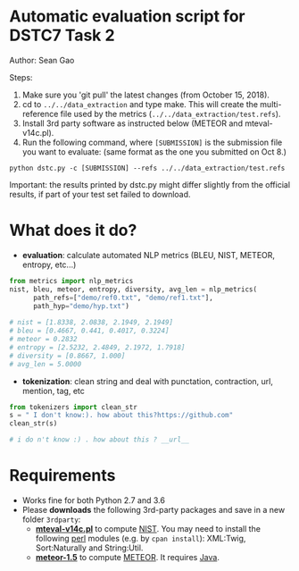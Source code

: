 # Automatic evaluation script for DSTC7 Task 2

Author: Sean Gao

Steps:
1) Make sure you 'git pull' the latest changes (from October 15, 2018).
2) cd to `../../data_extraction` and type make. This will create the multi-reference file used by the metrics (`../../data_extraction/test.refs`).
3) Install 3rd party software as instructed below (METEOR and mteval-v14c.pl).
5) Run the following command, where `[SUBMISSION]` is the submission file you want to evaluate: (same format as the one you submitted on Oct 8.)
```
python dstc.py -c [SUBMISSION] --refs ../../data_extraction/test.refs
```

Important: the results printed by dstc.py might differ slightly from the official results, if part of your test set failed to download.

# What does it do?
*  **evaluation**: calculate automated NLP metrics (BLEU, NIST, METEOR, entropy, etc...)
```python
from metrics import nlp_metrics
nist, bleu, meteor, entropy, diversity, avg_len = nlp_metrics(
	  path_refs=["demo/ref0.txt", "demo/ref1.txt"], 
	  path_hyp="demo/hyp.txt")
	  
# nist = [1.8338, 2.0838, 2.1949, 2.1949]
# bleu = [0.4667, 0.441, 0.4017, 0.3224]
# meteor = 0.2832
# entropy = [2.5232, 2.4849, 2.1972, 1.7918]
# diversity = [0.8667, 1.000]
# avg_len = 5.0000
```
* **tokenization**: clean string and deal with punctation, contraction, url, mention, tag, etc
```python
from tokenizers import clean_str
s = " I don't know:). how about this?https://github.com"
clean_str(s)

# i do n't know :) . how about this ? __url__
```

# Requirements
* Works fine for both Python 2.7 and 3.6
* Please **downloads** the following 3rd-party packages and save in a new folder `3rdparty`:
	* [**mteval-v14c.pl**](https://goo.gl/YUFajQ) to compute [NIST](http://www.mt-archive.info/HLT-2002-Doddington.pdf). You may need to install the following [perl](https://www.perl.org/get.html) modules (e.g. by `cpan install`): XML:Twig, Sort:Naturally and String:Util.
	* [**meteor-1.5**](http://www.cs.cmu.edu/~alavie/METEOR/download/meteor-1.5.tar.gz) to compute [METEOR](http://www.cs.cmu.edu/~alavie/METEOR/index.html). It requires [Java](https://www.java.com/en/download/help/download_options.xml).

